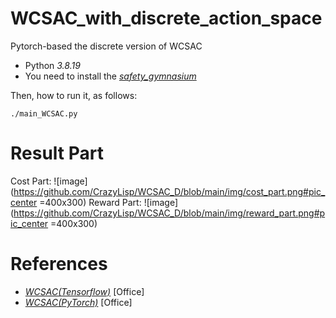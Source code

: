 # WCSAC_with_discrete_action_space
Pytorch-based the discrete version of WCSAC

- Python *3.8.19*
- You need to install the *[safety_gymnasium](https://github.com/PKU-Alignment/safety-gymnasium)*

Then, how to run it, as follows:

```shell
./main_WCSAC.py
```

# Result Part
Cost Part:
![image](https://github.com/CrazyLisp/WCSAC_D/blob/main/img/cost_part.png#pic_center =400x300)
Reward Part:
![image](https://github.com/CrazyLisp/WCSAC_D/blob/main/img/reward_part.png#pic_center =400x300)

# References
- *[WCSAC(Tensorflow)](https://github.com/AlgTUDelft/WCSAC)* [Office]
- *[WCSAC(PyTorch)](https://github.com/acl21/wcsac)* [Office]